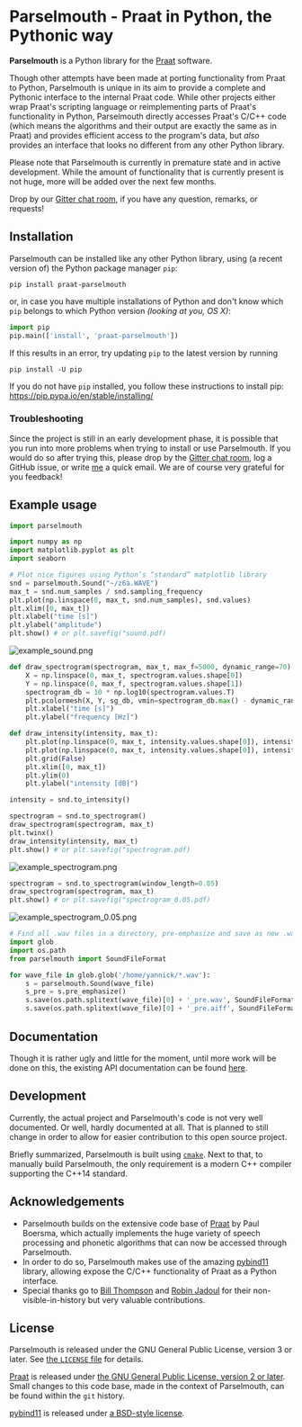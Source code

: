 # Parselmouth - Praat in Python, the Pythonic way
**Parselmouth** is a Python library for the [Praat](http://www.praat.org) software.

Though other attempts have been made at porting functionality from Praat to Python, Parselmouth is unique in its aim to provide a complete and Pythonic interface to the internal Praat code. While other projects either wrap Praat's scripting language or reimplementing parts of Praat's functionality in Python, Parselmouth directly accesses Praat's C/C++ code (which means the algorithms and their output are exactly the same as in Praat) and provides efficient access to the program's data, but *also* provides an interface that looks no different from any other Python library.

Please note that Parselmouth is currently in premature state and in active development. While the amount of functionality that is currently present is not huge, more will be added over the next few months.

Drop by our [Gitter chat room](https://gitter.im/PraatParselmouth/Lobby), if you have any question, remarks, or requests!



## Installation
Parselmouth can be installed like any other Python library, using (a recent version of) the Python package manager `pip`:
```
pip install praat-parselmouth
```
or, in case you have multiple installations of Python and don't know which `pip` belongs to which Python version *(looking at you, OS X)*:
```python
import pip
pip.main(['install', 'praat-parselmouth'])
```

If this results in an error, try updating `pip` to the latest version by running
```
pip install -U pip
```
If you do not have `pip` installed, you follow these instructions to install pip: https://pip.pypa.io/en/stable/installing/

### Troubleshooting
Since the project is still in an early development phase, it is possible that you run into more problems when trying to install or use Parselmouth. If you would do so after trying this, please drop by the [Gitter chat room](https://gitter.im/PraatParselmouth/Lobby), log a GitHub issue, or write [me](mailto:Yannick.Jadoul@ai.vub.ac.be) a quick email. We are of course very grateful for you feedback!

## Example usage
```Python
import parselmouth

import numpy as np
import matplotlib.pyplot as plt
import seaborn

# Plot nice figures using Python’s “standard” matplotlib library
snd = parselmouth.Sound("~/z6a.WAVE")
max_t = snd.num_samples / snd.sampling_frequency
plt.plot(np.linspace(0, max_t, snd.num_samples), snd.values)
plt.xlim([0, max_t])
plt.xlabel("time [s]")
plt.ylabel("amplitude")
plt.show() # or plt.savefig("sound.pdf)
```
![example_sound.png](res/images/example_sound.png)
```Python
def draw_spectrogram(spectrogram, max_t, max_f=5000, dynamic_range=70):
    X = np.linspace(0, max_t, spectrogram.values.shape[0])
    Y = np.linspace(0, max_f, spectrogram.values.shape[1])
    spectrogram_db = 10 * np.log10(spectrogram.values.T)
    plt.pcolormesh(X, Y, sg_db, vmin=spectrogram_db.max() - dynamic_range, cmap='afmhot')
    plt.xlabel("time [s]")
    plt.ylabel("frequency [Hz]")

def draw_intensity(intensity, max_t):
    plt.plot(np.linspace(0, max_t, intensity.values.shape[0]), intensity.values, linewidth=3, color='w')
    plt.plot(np.linspace(0, max_t, intensity.values.shape[0]), intensity.values, linewidth=1)
    plt.grid(False)
    plt.xlim([0, max_t])
    plt.ylim(0)
    plt.ylabel("intensity [dB]")

intensity = snd.to_intensity()

spectrogram = snd.to_spectrogram()
draw_spectrogram(spectrogram, max_t)
plt.twinx()
draw_intensity(intensity, max_t)
plt.show() # or plt.savefig("spectrogram.pdf)
```
![example_spectrogram.png](res/images/example_spectrogram.png)
```Python
spectrogram = snd.to_spectrogram(window_length=0.05)
draw_spectrogram(spectrogram, max_t)
plt.show() # or plt.savefig("spectrogram_0.05.pdf)
```
![example_spectrogram_0.05.png](res/images/example_spectrogram_0.05.png)
```Python
# Find all .wav files in a directory, pre-emphasize and save as new .wav and .aiff file
import glob
import os.path
from parselmouth import SoundFileFormat

for wave_file in glob.glob('/home/yannick/*.wav'):
    s = parselmouth.Sound(wave_file)
    s_pre = s.pre_emphasize()
    s.save(os.path.splitext(wave_file)[0] + '_pre.wav', SoundFileFormat.WAV)
    s.save(os.path.splitext(wave_file)[0] + '_pre.aiff', SoundFileFormat.AIFF)
```

## Documentation
Though it is rather ugly and little for the moment, until more work will be done on this, the existing API documentation can be found [here](http://ai.vub.ac.be/~yajadoul/parselmouth.html).

## Development
Currently, the actual project and Parselmouth's code is not very well documented. Or well,  hardly documented at all. That is planned to still change in order to allow for easier contribution to this open source project.

Briefly summarized, Parselmouth is built using [`cmake`](https://cmake.org/). Next to that, to manually build Parselmouth, the only requirement is a modern C++ compiler supporting the C++14 standard.

## Acknowledgements
- Parselmouth builds on the extensive code base of [Praat](https://github.com/praat/praat) by Paul Boersma, which actually implements the huge variety of speech processing and phonetic algorithms that can now be accessed through Parselmouth.
- In order to do so, Parselmouth makes use of the amazing [pybind11](https://github.com/pybind/pybind11) library, allowing expose the C/C++ functionality of Praat as a Python interface.
- Special thanks go to [Bill Thompson](https://github.com/billdthompson) and [Robin Jadoul](https://github.com/RobinJadoul/) for their non-visible-in-history but very valuable contributions.

## License
Parselmouth is released under the GNU General Public License, version 3 or later. See [the `LICENSE` file](LICENSE) for details.

[Praat](https://github.com/praat/praat) is released under [the GNU General Public License, version 2 or later](praat/main/GNU_General_Public_License.txt). Small changes to this code base, made in the context of Parselmouth, can be found within the `git` history.

[pybind11](https://github.com/pybind/pybind11) is released under [a BSD-style license](pybind11/LICENSE).
